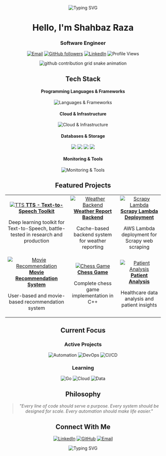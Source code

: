 <!-- Header -->
<div align="center">
  <img src="https://readme-typing-svg.herokuapp.com?font=Inter&weight=700&size=40&pause=1500&color=6366F1&center=true&vCenter=true&width=700&lines=Hello+World!+%F0%9F%91%8B;I'm+Shahbaz+Raza;Software+Engineer+%F0%9F%9A%80;Backend+Architect+%F0%9F%8C%9F;DevOps+Engineer+%F0%9F%94%A5" alt="Typing SVG" />
</div>

<!-- Introduction -->
<div align="center">
  <h1>Hello, I'm Shahbaz Raza</h1>
  <h3>Software Engineer</h3>
  
  [![Email](https://img.shields.io/badge/Email-shahbazraza9221%40gmail.com-blue?style=flat-square&logo=gmail)](mailto:shahbazraza9221@gmail.com)
  [![GitHub followers](https://img.shields.io/github/followers/shahbaz9221?logo=github&style=flat-square&color=6366F1&labelColor=1f2937)](https://github.com/shahbaz9221)
  [![LinkedIn](https://img.shields.io/badge/LinkedIn-shahbazraza9221-blue?style=flat-square&logo=linkedin)](https://www.linkedin.com/in/shahbazraza9221/)
  ![Profile Views](https://komarev.com/ghpvc/?username=shahbaz9221&style=flat-square&color=6366F1)
</div>

<!-- GitHub Snake -->
<div align="center">
  <picture>
    <source media="(prefers-color-scheme: dark)" srcset="https://raw.githubusercontent.com/shahbaz9221/shahbaz9221/output/github-contribution-grid-snake-dark.svg">
    <source media="(prefers-color-scheme: light)" srcset="https://raw.githubusercontent.com/shahbaz9221/shahbaz9221/output/github-contribution-grid-snake.svg">
    <img alt="github contribution grid snake animation" src="https://raw.githubusercontent.com/shahbaz9221/shahbaz9221/output/github-contribution-grid-snake.svg">
  </picture>
</div>

<!-- Technologies -->
<div align="center">
  <h2>Tech Stack</h2>
  
  #### Programming Languages & Frameworks
  <img src="https://skillicons.dev/icons?i=python,django,flask,yaml" alt="Languages & Frameworks" />
  
  #### Cloud & Infrastructure
  <img src="https://skillicons.dev/icons?i=aws,docker,kubernetes,jenkins,terraform" alt="Cloud & Infrastructure" />
  
  #### Databases & Storage
  <p>
    <img src="https://img.shields.io/badge/MongoDB-4EA94B?style=for-the-badge&logo=mongodb&logoColor=white" />
    <img src="https://img.shields.io/badge/PostgreSQL-316192?style=for-the-badge&logo=postgresql&logoColor=white" />
    <img src="https://img.shields.io/badge/Redis-DC382D?style=for-the-badge&logo=redis&logoColor=white" />
    <img src="https://img.shields.io/badge/DynamoDB-4053D6?style=for-the-badge&logo=amazondynamodb&logoColor=white" />
  </p>
  
  #### Monitoring & Tools
  <img src="https://skillicons.dev/icons?i=git,github,gitlab,datadog,elasticsearch,grafana" alt="Monitoring & Tools" />
</div>

<!-- Projects Section -->
<div align="center">
  <h2>Featured Projects</h2>
  
  <table>
    <tr>
      <td align="center">
        <a href="https://github.com/shahbaz9221/TTS">
          <img src="https://github-readme-stats.vercel.app/api/pin/?username=shahbaz9221&repo=TTS&theme=github_dark&hide_border=true&bg_color=0d1117&title_color=6366F1&text_color=ffffff" alt="TTS"/>
          <b>TTS - Text-to-Speech Toolkit</b>
        </a>
        <p>Deep learning toolkit for Text-to-Speech, battle-tested in research and production</p>
      </td>
      <td align="center">
        <a href="https://github.com/shahbaz9221/meter-wether-report-cache-based-backend">
          <img src="https://github-readme-stats.vercel.app/api/pin/?username=shahbaz9221&repo=meter-wether-report-cache-based-backend&theme=github_dark&hide_border=true&bg_color=0d1117&title_color=6366F1&text_color=ffffff" alt="Weather Backend"/>
          <b>Weather Report Backend</b>
        </a>
        <p>Cache-based backend system for weather reporting</p>
      </td>
      <td align="center">
        <a href="https://github.com/shahbaz9221/Scrapy-Lambda-Deployment">
          <img src="https://github-readme-stats.vercel.app/api/pin/?username=shahbaz9221&repo=Scrapy-Lambda-Deployment&theme=github_dark&hide_border=true&bg_color=0d1117&title_color=6366F1&text_color=ffffff" alt="Scrapy Lambda"/>
          <b>Scrapy Lambda Deployment</b>
        </a>
        <p>AWS Lambda deployment for Scrapy web scraping</p>
      </td>
    </tr>
    <tr>
      <td align="center">
        <a href="https://github.com/shahbaz9221/Movie-Recommendation-System">
          <img src="https://github-readme-stats.vercel.app/api/pin/?username=shahbaz9221&repo=Movie-Recommendation-System&theme=github_dark&hide_border=true&bg_color=0d1117&title_color=6366F1&text_color=ffffff" alt="Movie Recommendation"/>
          <b>Movie Recommendation System</b>
        </a>
        <p>User-based and movie-based recommendation system</p>
      </td>
      <td align="center">
        <a href="https://github.com/shahbaz9221/ChessGame">
          <img src="https://github-readme-stats.vercel.app/api/pin/?username=shahbaz9221&repo=ChessGame&theme=github_dark&hide_border=true&bg_color=0d1117&title_color=6366F1&text_color=ffffff" alt="Chess Game"/>
          <b>Chess Game</b>
        </a>
        <p>Complete chess game implementation in C++</p>
      </td>
      <td align="center">
        <a href="https://github.com/shahbaz9221/Patient-Analysis">
          <img src="https://github-readme-stats.vercel.app/api/pin/?username=shahbaz9221&repo=Patient-Analysis&theme=github_dark&hide_border=true&bg_color=0d1117&title_color=6366F1&text_color=ffffff" alt="Patient Analysis"/>
          <b>Patient Analysis</b>
        </a>
        <p>Healthcare data analysis and patient insights</p>
      </td>
    </tr>
  </table>
</div>

<!-- Current Focus -->
<div align="center">
  <h2>Current Focus</h2>
  
  ### **Active Projects**
  ![Automation](https://img.shields.io/badge/Automation-Orchestration-6366F1?style=for-the-badge&logo=robot&logoColor=white)
  ![DevOps](https://img.shields.io/badge/DevOps-Pipeline-10B981?style=for-the-badge&logo=docker&logoColor=white)
  ![CI/CD](https://img.shields.io/badge/CI%2FCD-Infrastructure-F59E0B?style=for-the-badge&logo=github&logoColor=white)
  
  ### **Learning**
  ![Go](https://img.shields.io/badge/Go-Microservices-00ADD8?style=for-the-badge&logo=go&logoColor=white)
  ![Cloud](https://img.shields.io/badge/Cloud-Native-FF9900?style=for-the-badge&logo=amazonaws&logoColor=white)
  ![Data](https://img.shields.io/badge/Data-Engineering-8B5CF6?style=for-the-badge&logo=python&logoColor=white)
</div>

<!-- Philosophy -->
<div align="center">
  <h2>Philosophy</h2>
  
  > *"Every line of code should serve a purpose. Every system should be designed for scale. Every automation should make life easier."*
</div>

<!-- Social Media --> 
<div align="center">
  <h2>Connect With Me</h2>
  
  [![LinkedIn](https://img.shields.io/badge/LinkedIn-0077B5?style=for-the-badge&logo=linkedin&logoColor=white)](https://www.linkedin.com/in/shahbazraza9221/)
  [![GitHub](https://img.shields.io/badge/GitHub-100000?style=for-the-badge&logo=github&logoColor=white)](https://github.com/shahbaz9221)
  [![Email](https://img.shields.io/badge/Email-D14836?style=for-the-badge&logo=gmail&logoColor=white)](mailto:shahbazraza9221@gmail.com)
</div>

<!-- Footer -->
<div align="center">
  <img src="https://readme-typing-svg.herokuapp.com?font=Inter&weight=600&size=20&pause=2000&color=6366F1&center=true&vCenter=true&width=600&lines=Ready+to+build+something+amazing%3F+%F0%9F%9A%80;Let's+create+the+future+together!+%F0%9F%8C%9F" alt="Typing SVG" />
</div>
